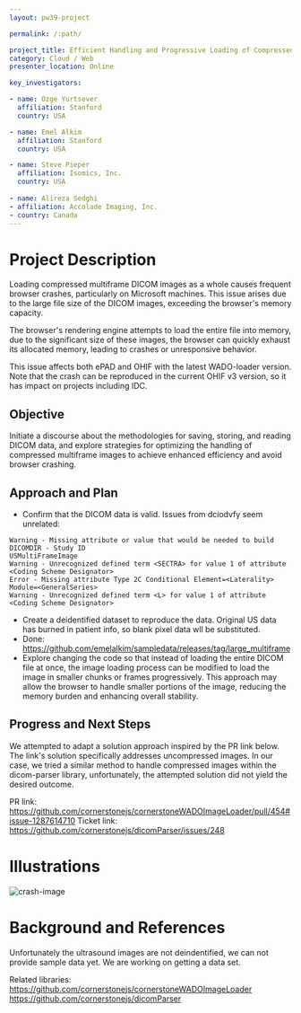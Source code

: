 ```yaml
---
layout: pw39-project

permalink: /:path/

project_title: Efficient Handling and Progressive Loading of Compressed Multiframe DICOM Images
category: Cloud / Web
presenter_location: Online

key_investigators:

- name: Ozge Yurtsever
  affiliation: Stanford
  country: USA

- name: Emel Alkim
  affiliation: Stanford
  country: USA

- name: Steve Pieper
  affiliation: Isomics, Inc.
  country: USA
  
- name: Alireza Sedghi
- affiliation: Accolade Imaging, Inc.
- country: Canada
---
```


# Project Description

<!-- Add a short paragraph describing the project. -->

Loading compressed multiframe DICOM images as a whole causes frequent browser crashes, particularly on Microsoft machines. This issue arises due to the large file size of the DICOM images, exceeding the browser's memory capacity.

The browser's rendering engine attempts to load the entire file into memory, due to the significant size of these images, the browser can quickly exhaust its allocated memory, leading to crashes or unresponsive behavior.

This issue affects both ePAD and OHIF with the latest WADO-loader version.  Note that the crash can be reproduced in the current OHIF v3 version, so it has impact on projects including IDC.

## Objective

<!-- Describe here WHAT you would like to achieve (what you will have as end result). -->

Initiate a discourse about the methodologies for saving, storing, and reading DICOM data, and explore strategies for optimizing the handling of compressed multiframe images to achieve enhanced efficiency and avoid browser crashing.



## Approach and Plan

<!-- Describe here HOW you would like to achieve the objectives stated above. -->
* Confirm that the DICOM data is valid.  Issues from dciodvfy seem unrelated:
```
Warning - Missing attribute or value that would be needed to build DICOMDIR - Study ID
USMultiFrameImage
Warning - Unrecognized defined term <SECTRA> for value 1 of attribute <Coding Scheme Designator>
Error - Missing attribute Type 2C Conditional Element=<Laterality> Module=<GeneralSeries>
Warning - Unrecognized defined term <L> for value 1 of attribute <Coding Scheme Designator>
```
* Create a deidentified dataset to reproduce the data.  Original US data has burned in patient info, so blank pixel data wll be substituted.
*  Done: https://github.com/emelalkim/sampledata/releases/tag/large_multiframe
* Explore changing the code so that instead of loading the entire DICOM file at once, the image loading process can be modified to load the image in smaller chunks or frames progressively. This approach may allow the browser to handle smaller portions of the image, reducing the memory burden and enhancing overall stability.

## Progress and Next Steps

<!-- Update this section as you make progress, describing of what you have ACTUALLY DONE.
     If there are specific steps that you could not complete then you can describe them here, too. -->

We attempted to adapt a solution approach inspired by the PR link below. The link's solution specifically addresses uncompressed images. In our case, we tried a similar method to handle compressed images within the dicom-parser library, unfortunately, the attempted solution did not yield the desired outcome.

PR link: <https://github.com/cornerstonejs/cornerstoneWADOImageLoader/pull/454#issue-1287614710>
Ticket link: <https://github.com/cornerstonejs/dicomParser/issues/248>

# Illustrations

<!-- Add pictures and links to videos that demonstrate what has been accomplished. -->

![crash-image](https://github.com/NA-MIC/ProjectWeek/assets/9955081/9f80cbd7-cfa7-4c54-934c-9d165fe38e1a)

# Background and References

<!-- If you developed any software, include link to the source code repository.
     If possible, also add links to sample data, and to any relevant publications. -->

Unfortunately the ultrasound images are not deindentified, we can not provide sample data yet. We are working on getting a data set.

Related libraries:
<https://github.com/cornerstonejs/cornerstoneWADOImageLoader>
<https://github.com/cornerstonejs/dicomParser>
